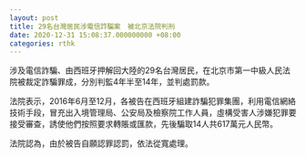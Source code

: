 ```yaml
---
layout: post
title: 29名台灣居民涉電信詐騙案　被北京法院判刑
date: 2020-12-31 15:08:37.000000000 +08:00
categories: rthk
---
```


涉及電信詐騙、由西班牙押解回大陸的29名台灣居民，在北京市第一中級人民法院被裁定詐騙罪成，分別判監4年半至14年，並判處罰款。 

法院表示，2016年6月至12月，各被告在西班牙組建詐騙犯罪集團，利用電信網絡技術手段，冒充出入境管理局、公安局及檢察院工作人員，虛構受害人涉嫌犯罪要接受審查，誘使他們按照要求轉賬或匯款，先後騙取14人共617萬元人民幣。

法院認為，由於被告自願認罪認罰，依法從寬處理。
